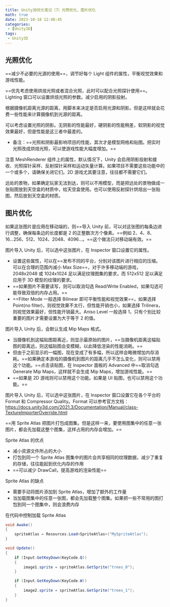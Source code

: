 ```yaml
---
title: Unity3D优化笔记（7）光照优化、图片优化
math: true
date: 2023-10-18 12:40:45
categories:
 - [Unity3D]
tags: 
 - Unity3D
---
```


## 光照优化

==减少不必要的光源的使用==，调节好每个 Light 组件的属性，平衡视觉效果和游戏性能。

==优先考虑使用烘焙光照或者混合光照，此时可以配合光照探针使用==。Lighting 窗口可以设置烘焙光照的参数。减少启用的阴影投射。

根据摄像机距离光源的距离，用脚本来决定是否启用光源和阴影。但是这样就会花费一些性能来计算摄像机到光源的距离。

可以考虑设置光照的阴影。无阴影的性能最好，硬阴影的性能稍差，软阴影的视觉效果最好，但是性能是这三者中最差的。

* 备注：==光照和阴影最影响项目的性能，其次才是模型网格和贴图。把实时光照改成烘焙光照，可以使游戏性能大幅度增加。==

注意 MeshRenderer 组件上的属性，默认情况下，Unity 会启用阴影投射和接收、光照探针采样、反射探针采样和运动矢量计算。如果项目不需要这些功能中的一个或多个，请确保关闭它们。2D 游戏尤其要注意，往往都不需要它们。

远处的景物，如果确定玩家无法到达，则可以不用模型，而是把远处的景物做成一张贴图放到天空盒的材质中，给天空盒使用。也可以使用反射探针烘焙出一张贴图，然后放到天空盒的材质。

## 图片优化

如果这张图片是应用在移动端的，则==导入 Unity 前，可以对这张图的每条边进行调整，确保每条边的长度都是 2 的正整数次方个像素。==例如 2、4、8、16...256、512、1024、2048、4096...。==这个做法只对移动端有效。==

图片导入 Unity 后，可以选中这张图片，在 Inspector 窗口设置它的属性。

* 设置这些属性，可以在==发布不同的平台，分别对该图片进行相应的压缩。可以在合理的范围内减小 Max Size==，对于许多移动端的游戏，2048x2048 或 1024x1024 足以满足纹理图集的要求，而 512x512 足以满足应用于 3D 模型的纹理的要求。
* ==如果图片不需要读写，则可以取消勾选 Read/Write Enabled，如果勾选可能导致双倍的内存占用。==
* ==Filter Mode 一般选择 Bilinear 即可平衡性能和视觉效果==，如果选择 Point(no filter)，则视觉效果不太行，但性能开销也小，如果选择 Trilinera，则视觉效果最好，但性能开销最大。Aniso Level 一般选择 1，只有个别比较重要的图片才需要设置为大于等于 2 的值。

图片导入 Unity 后，会默认生成 Mip Maps 格式。

* 当摄像机到这幅贴图距离近，则显示最原始的图片，==当摄像机距离这幅贴图的距离远，则这幅贴图会变模糊，以此降低渲染的性能消耗。==
* 但由于之前显示的一幅图，现在变成了有多幅，所以这样会略微增加内存消耗。==如果确定本游戏的摄像机到图片的距离几乎不怎么变化，则可以禁用这个功能。==点击该贴图，在 Inspector 面板的 Advanced 中==取消勾选 Generate Mip Maps，这样就不会生成 Mip Maps，增加游戏性能。==
* ==如果是 2D 游戏则可以禁用这个功能。如果是 UI 贴图，也可以禁用这个功能。==

图片导入 Unity 后，可以选中这张图片，在 Inspector 窗口设置它在各个平台的 Format 和 Compressor Quality。Format 可以参考官方文档：https://docs.unity3d.com/2021.3/Documentation/Manual/class-TextureImporterOverride.html

==用 Sprite Atlas 把图片打包成图集。但是这样一来，要使用图集中的任意一张图片，都会先加载这整个图集，这样占用的内存会增加。==

Sprite Atlas 的优点

* 减小资源文件所占的大小
* 打包到同一个 Sprite Atlas 图集中的图片会共享相同的纹理数据，减少了重复的存储，往往能起到优化内存的作用
* ==可以减少 DrawCall，提高游戏的渲染性能==

Sprite Atlas 的缺点

* 需要手动将图片添加到 Sprite Atlas，增加了额外的工作量
* 当加载图集中的任意一张图，都会先加载整个图集。如果把一些不常用的图打包到同一个图集中，则会浪费内存

在代码中控制加载 Sprite Atlas

```csharp
void Awake()
{
	spriteAtlas = Resources.Load<SpriteAtlas>("MySpriteAtlas");
}

void Update()
{
	if (Input.GetKeyDown(KeyCode.Q))
	{
		image1.sprite = spriteAtlas.GetSprite("trees_0");
	}

	if (Input.GetKeyDown(KeyCode.W))
	{
		image2.sprite = spriteAtlas.GetSprite("trees_1");
	}
}
```
